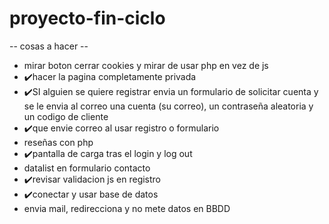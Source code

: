 # proyecto-fin-ciclo

-- cosas a hacer --
- mirar boton cerrar cookies y mirar de usar php en vez de js
- :heavy_check_mark:hacer la pagina completamente privada 
- :heavy_check_mark:SI alguien se quiere registrar envia un formulario de solicitar cuenta y se le envia al correo una cuenta (su correo), un contraseña aleatoria y un codigo de cliente
- :heavy_check_mark:que envie correo al usar registro o formulario
- reseñas con php
- :heavy_check_mark:pantalla de carga tras el login y log out
- datalist en formulario contacto
- :heavy_check_mark:revisar validacion js en registro
- :heavy_check_mark:conectar y usar base de datos
- envia mail, redirecciona y no mete datos en BBDD
